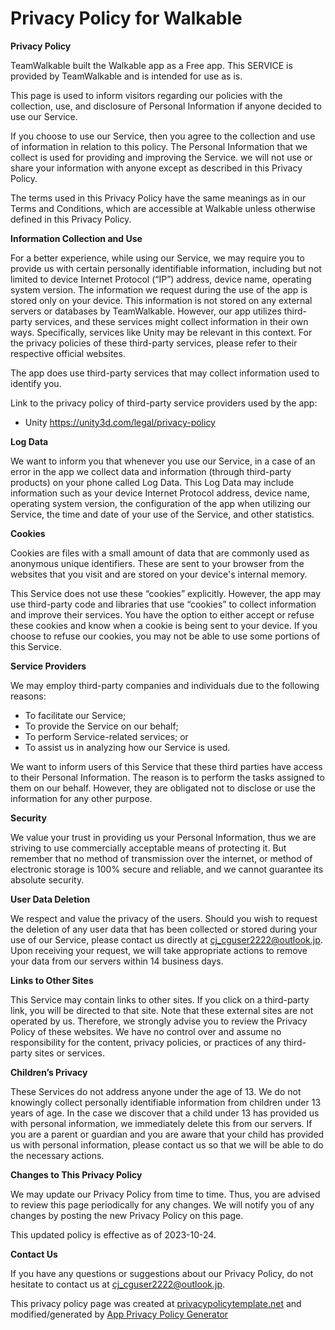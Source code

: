 # Privacy Policy for Walkable

**Privacy Policy**

TeamWalkable built the Walkable app as a Free app. This SERVICE is provided by TeamWalkable and is intended for use as is.

This page is used to inform visitors regarding our policies with the collection, use, and disclosure of Personal Information if anyone decided to use our Service.

If you choose to use our Service, then you agree to the collection and use of information in relation to this policy. The Personal Information that we collect is used for providing and improving the Service. we will not use or share your information with anyone except as described in this Privacy Policy.

The terms used in this Privacy Policy have the same meanings as in our Terms and Conditions, which are accessible at Walkable unless otherwise defined in this Privacy Policy.

**Information Collection and Use**

For a better experience, while using our Service, we may require you to provide us with certain personally identifiable information, including but not limited to device Internet Protocol (“IP”) address, device name, operating system version. The information we request during the use of the app is stored only on your device. This information is not stored on any external servers or databases by TeamWalkable. However, our app utilizes third-party services, and these services might collect information in their own ways. Specifically, services like Unity may be relevant in this context. For the privacy policies of these third-party services, please refer to their respective official websites.

The app does use third-party services that may collect information used to identify you.

Link to the privacy policy of third-party service providers used by the app:

*   Unity https://unity3d.com/legal/privacy-policy

**Log Data**

We want to inform you that whenever you use our Service, in a case of an error in the app we collect data and information (through third-party products) on your phone called Log Data. This Log Data may include information such as your device Internet Protocol address, device name, operating system version, the configuration of the app when utilizing our Service, the time and date of your use of the Service, and other statistics.

**Cookies**

Cookies are files with a small amount of data that are commonly used as anonymous unique identifiers. These are sent to your browser from the websites that you visit and are stored on your device's internal memory.

This Service does not use these “cookies” explicitly. However, the app may use third-party code and libraries that use “cookies” to collect information and improve their services. You have the option to either accept or refuse these cookies and know when a cookie is being sent to your device. If you choose to refuse our cookies, you may not be able to use some portions of this Service.

**Service Providers**

We may employ third-party companies and individuals due to the following reasons:

*   To facilitate our Service;
*   To provide the Service on our behalf;
*   To perform Service-related services; or
*   To assist us in analyzing how our Service is used.

We want to inform users of this Service that these third parties have access to their Personal Information. The reason is to perform the tasks assigned to them on our behalf. However, they are obligated not to disclose or use the information for any other purpose.

**Security**

We value your trust in providing us your Personal Information, thus we are striving to use commercially acceptable means of protecting it. But remember that no method of transmission over the internet, or method of electronic storage is 100% secure and reliable, and we cannot guarantee its absolute security.

**User Data Deletion**

We respect and value the privacy of the users. Should you wish to request the deletion of any user data that has been collected or stored during your use of our Service, please contact us directly at cj_cguser2222@outlook.jp. Upon receiving your request, we will take appropriate actions to remove your data from our servers within 14 business days.

**Links to Other Sites**

This Service may contain links to other sites. If you click on a third-party link, you will be directed to that site. Note that these external sites are not operated by us. Therefore, we strongly advise you to review the Privacy Policy of these websites. We have no control over and assume no responsibility for the content, privacy policies, or practices of any third-party sites or services.

**Children’s Privacy**

These Services do not address anyone under the age of 13. We do not knowingly collect personally identifiable information from children under 13 years of age. In the case we discover that a child under 13 has provided us with personal information, we immediately delete this from our servers. If you are a parent or guardian and you are aware that your child has provided us with personal information, please contact us so that we will be able to do the necessary actions.

**Changes to This Privacy Policy**

We may update our Privacy Policy from time to time. Thus, you are advised to review this page periodically for any changes. We will notify you of any changes by posting the new Privacy Policy on this page.

This updated policy is effective as of 2023-10-24.

**Contact Us**

If you have any questions or suggestions about our Privacy Policy, do not hesitate to contact us at cj_cguser2222@outlook.jp.

This privacy policy page was created at [privacypolicytemplate.net](https://privacypolicytemplate.net) and modified/generated by [App Privacy Policy Generator](https://app-privacy-policy-generator.nisrulz.com/)
